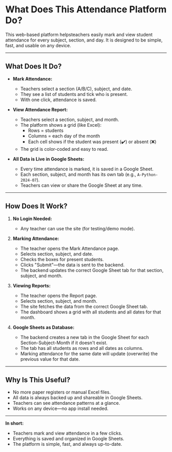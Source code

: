 # What Does This Attendance Platform Do?

This web-based platform helpsteachers easily mark and view student attendance for every subject, section, and day. It is designed to be simple, fast, and usable on any device.

---

## What Does It Do?

- **Mark Attendance:**
  - Teachers select a section (A/B/C), subject, and date.
  - They see a list of students and tick who is present.
  - With one click, attendance is saved.

- **View Attendance Report:**
  - Teachers select a section, subject, and month.
  - The platform shows a grid (like Excel):
    - Rows = students
    - Columns = each day of the month
    - Each cell shows if the student was present (✔️) or absent (❌)
  - The grid is color-coded and easy to read.

- **All Data is Live in Google Sheets:**
  - Every time attendance is marked, it is saved in a Google Sheet.
  - Each section, subject, and month has its own tab (e.g., `A-Python-2024-07`).
  - Teachers can view or share the Google Sheet at any time.

---

## How Does It Work?

1. **No Login Needed:**
   - Any teacher can use the site (for testing/demo mode).

2. **Marking Attendance:**
   - The teacher opens the Mark Attendance page.
   - Selects section, subject, and date.
   - Checks the boxes for present students.
   - Clicks "Submit"—the data is sent to the backend.
   - The backend updates the correct Google Sheet tab for that section, subject, and month.

3. **Viewing Reports:**
   - The teacher opens the Report page.
   - Selects section, subject, and month.
   - The site fetches the data from the correct Google Sheet tab.
   - The dashboard shows a grid with all students and all dates for that month.

4. **Google Sheets as Database:**
   - The backend creates a new tab in the Google Sheet for each Section-Subject-Month if it doesn't exist.
   - The tab has all students as rows and all dates as columns.
   - Marking attendance for the same date will update (overwrite) the previous value for that date.

---

## Why Is This Useful?
- No more paper registers or manual Excel files.
- All data is always backed up and shareable in Google Sheets.
- Teachers can see attendance patterns at a glance.
- Works on any device—no app install needed.

---

**In short:**
- Teachers mark and view attendance in a few clicks.
- Everything is saved and organized in Google Sheets.
- The platform is simple, fast, and always up-to-date.

